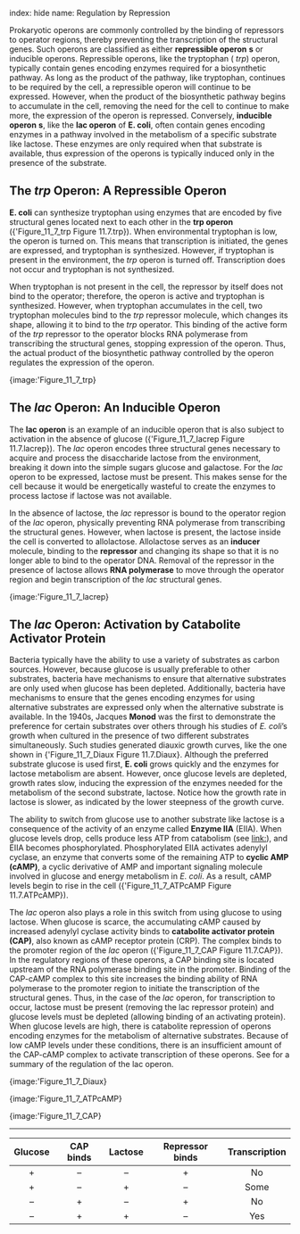 index: hide
name: Regulation by Repression

Prokaryotic operons are commonly controlled by the binding of repressors to operator regions, thereby preventing the transcription of the structural genes. Such operons are classified as either  **repressible operon** **s** or inducible operons. Repressible operons, like the tryptophan ( *trp*) operon, typically contain genes encoding enzymes required for a biosynthetic pathway. As long as the product of the pathway, like tryptophan, continues to be required by the cell, a repressible operon will continue to be expressed. However, when the product of the biosynthetic pathway begins to accumulate in the cell, removing the need for the cell to continue to make more, the expression of the operon is repressed. Conversely,  **inducible operon** **s**, like the  **lac operon** of  **E. coli**, often contain genes encoding enzymes in a pathway involved in the metabolism of a specific substrate like lactose. These enzymes are only required when that substrate is available, thus expression of the operons is typically induced only in the presence of the substrate.

## The  *trp* Operon: A Repressible Operon

 **E. coli** can synthesize tryptophan using enzymes that are encoded by five structural genes located next to each other in the  **trp operon** ({'Figure_11_7_trp Figure 11.7.trp}). When environmental tryptophan is low, the operon is turned on. This means that transcription is initiated, the genes are expressed, and tryptophan is synthesized. However, if tryptophan is present in the environment, the  *trp* operon is turned off. Transcription does not occur and tryptophan is not synthesized.

When tryptophan is not present in the cell, the repressor by itself does not bind to the operator; therefore, the operon is active and tryptophan is synthesized. However, when tryptophan accumulates in the cell, two tryptophan molecules bind to the  *trp* repressor molecule, which changes its shape, allowing it to bind to the  *trp* operator. This binding of the active form of the  *trp* repressor to the operator blocks RNA polymerase from transcribing the structural genes, stopping expression of the operon. Thus, the actual product of the biosynthetic pathway controlled by the operon regulates the expression of the operon.


{image:'Figure_11_7_trp}
        

## The  *lac* Operon: An Inducible Operon

The  **lac operon** is an example of an inducible operon that is also subject to activation in the absence of glucose ({'Figure_11_7_lacrep Figure 11.7.lacrep}). The  *lac* operon encodes three structural genes necessary to acquire and process the disaccharide lactose from the environment, breaking it down into the simple sugars glucose and galactose. For the  *lac* operon to be expressed, lactose must be present. This makes sense for the cell because it would be energetically wasteful to create the enzymes to process lactose if lactose was not available.

In the absence of lactose, the  *lac* repressor is bound to the operator region of the  *lac* operon, physically preventing RNA polymerase from transcribing the structural genes. However, when lactose is present, the lactose inside the cell is converted to allolactose. Allolactose serves as an  **inducer** molecule, binding to the  **repressor** and changing its shape so that it is no longer able to bind to the operator DNA. Removal of the repressor in the presence of lactose allows  **RNA polymerase** to move through the operator region and begin transcription of the  *lac* structural genes.


{image:'Figure_11_7_lacrep}
        

## The  *lac* Operon: Activation by Catabolite Activator Protein

Bacteria typically have the ability to use a variety of substrates as carbon sources. However, because glucose is usually preferable to other substrates, bacteria have mechanisms to ensure that alternative substrates are only used when glucose has been depleted. Additionally, bacteria have mechanisms to ensure that the genes encoding enzymes for using alternative substrates are expressed only when the alternative substrate is available. In the 1940s, Jacques  **Monod** was the first to demonstrate the preference for certain substrates over others through his studies of  *E. coli*’s growth when cultured in the presence of two different substrates simultaneously. Such studies generated diauxic growth curves, like the one shown in {'Figure_11_7_Diaux Figure 11.7.Diaux}. Although the preferred substrate glucose is used first,  **E. coli** grows quickly and the enzymes for lactose metabolism are absent. However, once glucose levels are depleted, growth rates slow, inducing the expression of the enzymes needed for the metabolism of the second substrate, lactose. Notice how the growth rate in lactose is slower, as indicated by the lower steepness of the growth curve.

The ability to switch from glucose use to another substrate like lactose is a consequence of the activity of an enzyme called  **Enzyme IIA** (EIIA). When glucose levels drop, cells produce less ATP from catabolism (see <link:>), and EIIA becomes phosphorylated. Phosphorylated EIIA activates adenylyl cyclase, an enzyme that converts some of the remaining ATP to  **cyclic AMP (cAMP)**, a cyclic derivative of AMP and important signaling molecule involved in glucose and energy metabolism in  *E. coli*. As a result, cAMP levels begin to rise in the cell ({'Figure_11_7_ATPcAMP Figure 11.7.ATPcAMP}).

The  *lac* operon also plays a role in this switch from using glucose to using lactose. When glucose is scarce, the accumulating cAMP caused by increased adenylyl cyclase activity binds to  **catabolite activator protein (CAP)**, also known as cAMP receptor protein (CRP). The complex binds to the promoter region of the  *lac* operon ({'Figure_11_7_CAP Figure 11.7.CAP}). In the regulatory regions of these operons, a CAP binding site is located upstream of the RNA polymerase binding site in the promoter. Binding of the CAP-cAMP complex to this site increases the binding ability of RNA polymerase to the promoter region to initiate the transcription of the structural genes. Thus, in the case of the  *lac* operon, for transcription to occur, lactose must be present (removing the lac repressor protein) and glucose levels must be depleted (allowing binding of an activating protein). When glucose levels are high, there is catabolite repression of operons encoding enzymes for the metabolism of alternative substrates. Because of low cAMP levels under these conditions, there is an insufficient amount of the CAP-cAMP complex to activate transcription of these operons. See  for a summary of the regulation of the lac operon.


{image:'Figure_11_7_Diaux}
        


{image:'Figure_11_7_ATPcAMP}
        


{image:'Figure_11_7_CAP}
        


****

| Glucose | CAP binds | Lactose | Repressor binds | Transcription |
|:-:|:-:|:-:|:-:|:-:|
| + | – | – | + | No |
| + | – | + | – | Some |
| – | + | – | + | No |
| – | + | + | – | Yes |
    
